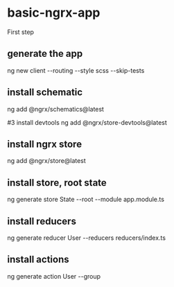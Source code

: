 # basic-ngrx-app
First step
## generate the app
ng new client --routing --style scss --skip-tests
## install schematic
ng add @ngrx/schematics@latest

#3 install devtools
ng add @ngrx/store-devtools@latest

## install ngrx store
ng add @ngrx/store@latest

## install store, root state
 ng generate store State --root --module app.module.ts

 ## install reducers
 ng generate reducer User --reducers reducers/index.ts

 ## install actions
 ng generate action User --group